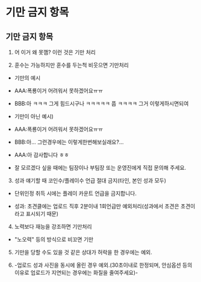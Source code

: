 # 기만 금지 항목
## 기만 금지 항목

1. 어 이거 왜 못깸? 이런 것은 기만 처리


2. 훈수는 가능하지만 훈수를 두는척 비웃으면 기만처리

 - 기만의 예시
 
 - AAA:폭룡이거 어려워서 못하겠어요ㅠㅠ
 
 - BBB:아 ㅋㅋㅋ 그게 힘드시구나 ㅋㅋㅋㅋㅋ 풉 ㅋㅋㅋㅋ 그거 이렇게하시면되여

 - 기만이 아닌 예시)
 
 - AAA:폭룡이거 어려워서 못하겠어요ㅠㅠ
 
 - BBB:아... 그런경우에는 이렇게한번해보실래요?...
 
 - AAA:아 감사합니다 ㅎㅎ

 - 잘 모르겠다 싶을 때에는 팀장이나 부팀장 또는 운영진에게 직접 문의해 주세요.


3. 성과 얘기할 때 코인수/플레이수 언급 절대 금지(타인, 본인 성과 모두)

- 단위인정 취득 시에는 플레이 카운트 언급을 금지합니다.

- 성과: 초견클에는 업로드 직후 2분이내 1회언급만 예외처리(성과에서 초견은 초견이라고 표시되기 때문)


4. 노력보다 재능을 강조하면 기만처리

- "노오력" 등의 방식으로 비꼬면 기만


5. 기만을 당할 수도 있을 것 같은 상대가 허락을 한 경우에는 예외.


6. -업로드 성과 사진을 동시에 올린 경우 예외.(30초이내로 한정되며, 안심옵션 등의 이유로 업로드가 지연되는 경우에는 화질을 줄여주세요)-
